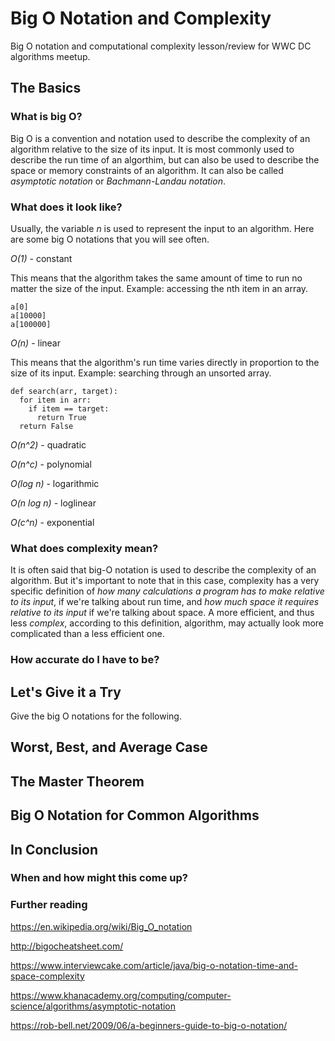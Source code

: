 # Big O Notation and Complexity
Big O notation and computational complexity lesson/review for WWC DC algorithms meetup.

## The Basics
### What is big O?
Big O is a convention and notation used to describe the complexity of an algorithm relative to the size of its input. It is most commonly used to describe the run time of an algorthim, but can also be used to describe the space or memory constraints of an algorithm. It can also be called *asymptotic notation* or *Bachmann-Landau notation*.

### What does it look like?
Usually, the variable _n_ is used to represent the input to an algorithm. Here are some big O notations that you will see often.

*O(1)* - constant

This means that the algorithm takes the same amount of time to run no matter the size of the input. Example: accessing the nth item in an array.

```
a[0]
a[10000]
a[100000]
```

*O(n)* - linear

This means that the algorithm's run time varies directly in proportion to the size of its input. Example: searching through an unsorted array.

```
def search(arr, target):
  for item in arr:
    if item == target:
      return True
  return False
```

*O(n^2)* - quadratic

*O(n^c)* - polynomial

*O(log n)* - logarithmic

*O(n log n)* - loglinear

*O(c^n)* - exponential

### What does complexity mean?
It is often said that big-O notation is used to describe the complexity of an algorithm. But it's important to note that in this case, complexity has a very specific definition of _how many calculations a program has to make relative to its input_, if we're talking about run time, and _how much space it requires relative to its input_ if we're talking about space. A more efficient, and thus less _complex_, according to this definition, algorithm, may actually look more complicated than a less efficient one.

### How accurate do I have to be?

## Let's Give it a Try
Give the big O notations for the following.

## Worst, Best, and Average Case

## The Master Theorem

## Big O Notation for Common Algorithms

## In Conclusion
### When and how might this come up?

### Further reading
https://en.wikipedia.org/wiki/Big_O_notation

http://bigocheatsheet.com/

https://www.interviewcake.com/article/java/big-o-notation-time-and-space-complexity

https://www.khanacademy.org/computing/computer-science/algorithms/asymptotic-notation

https://rob-bell.net/2009/06/a-beginners-guide-to-big-o-notation/
